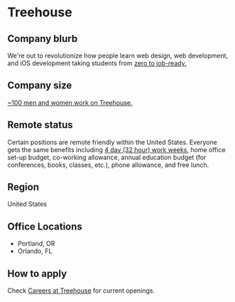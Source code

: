 # Treehouse

## Company blurb

We're out to revolutionize how people learn web design, web development, and iOS development taking students from [zero to job-ready.](https://teamtreehouse.com/stories)

## Company size

[~100 men and women work on Treehouse.](https://teamtreehouse.com/about)

## Remote status

Certain positions are remote friendly within the United States. Everyone gets the same benefits including [4 day (32 hour) work weeks](http://www.theatlantic.com/video/index/396527/case-32-hour-workweek/), home office set-up budget, co-working allowance, annual education budget (for conferences, books, classes, etc.), phone allowance, and free lunch.

## Region

United States

## Office Locations

* Portland, OR
* Orlando, FL

## How to apply

Check [Careers at Treehouse](https://teamtreehouse.com/jobs) for current openings.
